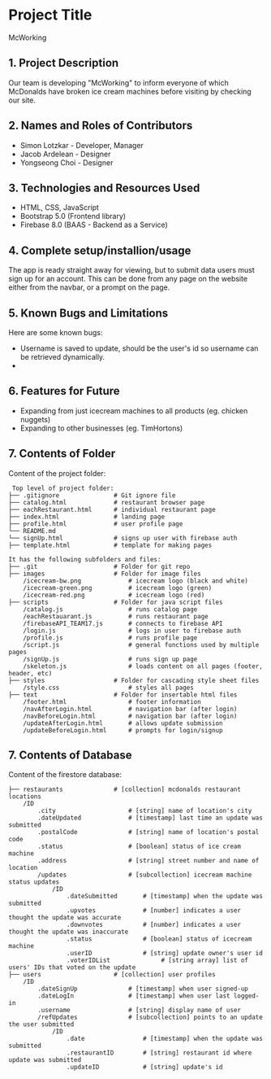 # Project Title
McWorking

## 1. Project Description
Our team is developing "McWorking" to inform everyone of which McDonalds have broken ice cream machines before visiting by checking our site.

## 2. Names and Roles of Contributors 
* Simon Lotzkar - Developer, Manager
* Jacob Ardelean - Designer
* Yongseong Choi - Designer
	
## 3. Technologies and Resources Used
* HTML, CSS, JavaScript
* Bootstrap 5.0 (Frontend library)
* Firebase 8.0 (BAAS - Backend as a Service)

## 4. Complete setup/installion/usage
The app is ready straight away for viewing, but to submit data users must sign up for an account. This can be done from any page on the website either from the navbar, or a prompt on the page.

## 5. Known Bugs and Limitations
Here are some known bugs:
* Username is saved to update, should be the user's id so username can be retrieved dynamically.
* 

## 6. Features for Future
* Expanding from just icecream machines to all products (eg. chicken nuggets)
* Expanding to other businesses (eg. TimHortons)
	
## 7. Contents of Folder
Content of the project folder:

```
 Top level of project folder: 
├── .gitignore               # Git ignore file
├── catalog.html             # restaurant browser page
├── eachRestaurant.html      # individual restaurant page
├── index.html               # landing page
├── profile.html             # user profile page
└── README.md
└── signUp.html              # signs up user with firebase auth
├── template.html            # template for making pages

It has the following subfolders and files:
├── .git                     # Folder for git repo
├── images                   # Folder for image files
    /icecream-bw.png             # icecream logo (black and white)
    /icecream-green.png          # icecream logo (green)
    /icecream-red.png            # icecream logo (red)
├── scripts                  # Folder for java script files
    /catalog.js                  # runs catalog page
    /eachRestauarant.js          # runs restaurant page
    /firebaseAPI_TEAM17.js       # connects to firebase API
    /login.js                    # logs in user to firebase auth
    /profile.js                  # runs profile page
    /script.js                   # general functions used by multiple pages
    /signUp.js                   # runs sign up page
    /skeleton.js                 # loads content on all pages (footer, header, etc)
├── styles                   # Folder for cascading style sheet files
    /style.css                   # styles all pages
├── text                     # Folder for insertable html files
    /footer.html                 # footer information
    /navAfterLogin.html          # navigation bar (after login)
    /navBeforeLogin.html         # navigation bar (after login)
    /updateAfterLogin.html       # allows update submission
    /updateBeforeLogin.html      # prompts for login/signup
```

## 7. Contents of Database
Content of the firestore database:

```
├── restaurants              # [collection] mcdonalds restaurant locations
    /ID                          
        .city                    # [string] name of location's city
        .dateUpdated             # [timestamp] last time an update was submitted
        .postalCode              # [string] name of location's postal code
        .status                  # [boolean] status of ice cream machine
        .address                 # [string] street number and name of location
        /updates                 # [subcollection] icecream machine status updates
            /ID
                .dateSubmitted       # [timestamp] when the update was submitted
                .upvotes             # [number] indicates a user thought the update was accurate
                .downvotes           # [number] indicates a user thought the update was inaccurate
                .status              # [boolean] status of icecream machine
                .userID              # [string] update owner's user id
                .voterIDList              # [string array] list of users' IDs that voted on the update
├── users                    # [collection] user profiles
    /ID
        .dateSignUp              # [timestamp] when user signed-up
        .dateLogIn               # [timestamp] when user last logged-in
        .username                # [string] display name of user
        /refUpdates              # [subcollection] points to an update the user submitted
            /ID
                .date                # [timestamp] when the update was submitted
                .restaurantID        # [string] restaurant id where update was submitted
                .updateID            # [string] update's id
```